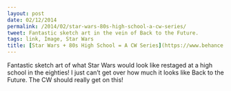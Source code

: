 ```yaml
---
layout: post
date: 02/12/2014
permalink: /2014/02/star-wars-80s-high-school-a-cw-series/
tweet: Fantastic sketch art in the vein of Back to the Future.
tags: link, Image, Star Wars
title: [Star Wars + 80s High School = A CW Series](https://www.behance.net/gallery/STAR-WARS-80s-High-School/9671051)
---
```


<p>Fantastic sketch art of what Star Wars would look like restaged at a high school in the eighties! I just can&#8217;t get over how much it looks like Back to the Future. The CW should really get on this!</p>